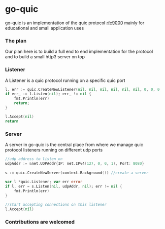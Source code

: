 <b><h1>go-quic</h1></b> go-quic is an implementation of the quic protocol [rfc9000](https://datatracker.ietf.org/doc/html/rfc9000) mainly for educational and small application uses<br> 


<h3><b>The plan</b></h3>
Our plan here is to build a full end to end implementation for the protocol and to build a small http3 server on top<br>

<h3><b>Listener</b></h3>
A Listener is a quic protocol running on a specific quic port

```go
l, err := quic.CreateNewListener(nil, nil, nil, nil, nil, nil, 0, 0, 0, nil);
if err_ := l.Listen(nil); err_ != nil {
	fmt.Println(err)
	return;
}

l.Accept(nil)
return

``` 

<h3><b>Server</b></h3>

A server in go-quic is the central place from where we manage quic protocol listeners running on different udp ports

```go
//udp address to listen on
udpAddr := &net.UDPAddr{IP: net.IPv4(127, 0, 0, 1), Port: 8080}
    
s := quic.CreateNewServer(context.Background()) //create a server
    
var l *quic.Listener; var err error
if l, err = s.Listen(nil, udpAddr, nil); err != nil {
    fmt.Println(err)
}

//start accepting connections on this listener
l.Accept(nil)
```

<h3><b>Contributions are welcomed</b></h3>
